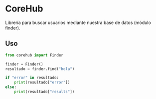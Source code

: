 # CoreHub

Librería para buscar usuarios mediante nuestra base de datos (módulo finder).

## Uso

```python
from corehub import Finder

finder = Finder()
resultado = finder.find("hola")

if "error" in resultado:
    print(resultado["error"])
else:
    print(resultado["results"])
